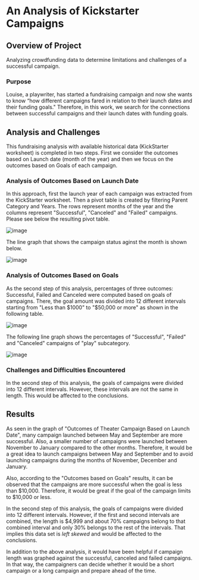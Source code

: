 # An Analysis of Kickstarter Campaigns

## Overview of Project
Analyzing crowdfunding data to determine limitations and challenges of a successful campaign. 

### Purpose
Louise, a playwriter, has started a fundraising campaign and now she wants to know “how different campaigns fared in relation to their launch dates and their funding goals." Therefore, in this work, we search for the connections between successful campaigns and their launch dates with funding goals.  

## Analysis and Challenges
This fundraising analysis with available historical data (KickStarter worksheet) is completed in two steps. First we consider the outcomes based on Launch date (month of the year) and then we focus on the outcomes based on Goals of each campaign.

### Analysis of Outcomes Based on Launch Date
In this approach, first the launch year of each campaign was extracted from the KickStarter worksheet. Then a pivot table is created by filtering Parent Category and Years. The rows represent months of the year and the columns represent "Successful", "Canceled" and "Failed" campaigns. Please see below the resulting pivot table.

![image](https://user-images.githubusercontent.com/112113327/190472552-48d019c7-a69c-40ee-ad3f-7cf8716903e5.png)

The line graph that shows the campaign status aginst the month is shown below.

![image](https://user-images.githubusercontent.com/112113327/190472992-4480ab68-2884-4283-bd06-7a6b4aaa66eb.png)


### Analysis of Outcomes Based on Goals
As the second step of this analysis, percentages of three outcomes: Successful, Failed and Canceled were computed based on goals of campaigns. There, the goal amount was divided into 12 different intervals starting from "Less than $1000" to "$50,000 or more" as shown in the following table.

![image](https://user-images.githubusercontent.com/112113327/190473337-5e4cc8e3-b7bf-4f7b-a760-b6e12beccb83.png)

The following line graph shows the percentages of "Successful", "Failed" and "Canceled" campaigns of "play" subcategory.

![image](https://user-images.githubusercontent.com/112113327/190473836-09dd77ce-1d16-497d-b57d-ebc6189280b0.png)



### Challenges and Difficulties Encountered
In the second step of this analysis, the goals of campaigns were divided into 12 different intervals. 
However, these intervals are not the same in length. This would be affected to the conclusions.  


## Results
As seen in the graph of "Outcomes of Theater Campaign Based on Launch Date", many campaign launched between May and September are more successful. Also, a smaller number of campaigns were launched between November to January compared to the other months. Therefore, it would be a great idea to launch campaigns between May and September and to avoid launching campaigns during the months of November, December and January. 

Also, according to the "Outcomes based on Goals" results, it can be observed that the campaigns are more successful when the goal is less than $10,000. Therefore, it would be great if the goal of the campaign limits to $10,000 or less.

In the second step of this analysis, the goals of campaigns were divided into 12 different intervals. 
However, if the first and second intervals are combined, the length is $4,999 and about 70% campaigns belong to that combined interval and only 30% belongs to the rest of the intervals. That implies this data set is _left skewed_ and would be affected to the conclusions.  


In addition to the above analysis, it would have been helpful if campaign length was graphed against the successful, canceled and failed campaigns. In that way, the campaigners can decide whether it would be a short campaign or a long campaign and prepare ahead of the time.

